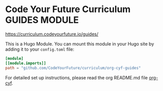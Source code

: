 # Code Your Future Curriculum GUIDES MODULE

<!-- https://guides.codeyourfuture.io/ -->
https://curriculum.codeyourfuture.io/guides/

This is a Hugo Module. You can mount this module in your Hugo site by adding it to your `config.toml` file:

```toml
[module]
[[module.imports]]
path = "github.com/CodeYourFuture/curriculum/org-cyf-guides"
```

For detailed set up instructions, please read the org README.md file [org-cyf](../org-cyf/README.md).
